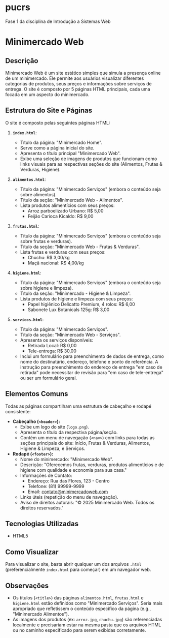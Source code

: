 # pucrs
Fase 1 da disciplina de Introdução a Sistemas Web

# Minimercado Web

## Descrição

Minimercado Web é um site estático simples que simula a presença online de um minimercado. Ele permite aos usuários visualizar diferentes categorias de produtos, seus preços e informações sobre serviços de entrega. O site é composto por 5 páginas HTML principais, cada uma focada em um aspecto do minimercado.

## Estrutura do Site e Páginas

O site é composto pelas seguintes páginas HTML:

1.  **`index.html`**:
    * Título da página: "Minimercado Home".
    * Serve como a página inicial do site.
    * Apresenta o título principal "Minimercado Web".
    * Exibe uma seleção de imagens de produtos que funcionam como links visuais para as respectivas seções do site (Alimentos, Frutas & Verduras, Higiene).

2.  **`alimentos.html`**:
    * Título da página: "Minimercado Serviços" (embora o conteúdo seja sobre alimentos).
    * Título da seção: "Minimercado Web - Alimentos".
    * Lista produtos alimentícios com seus preços:
        * Arroz parboelizado Urbano: R$ 5,00
        * Feijão Carioca Kicaldo: R$ 9,00

3.  **`frutas.html`**:
    * Título da página: "Minimercado Serviços" (embora o conteúdo seja sobre frutas e verduras).
    * Título da seção: "Minimercado Web - Frutas & Verduras".
    * Lista frutas e verduras com seus preços:
        * Chuchu: R$ 3,00/kg
        * Maçã nacional: R$ 4,00/kg

4.  **`higiene.html`**:
    * Título da página: "Minimercado Serviços" (embora o conteúdo seja sobre higiene e limpeza).
    * Título da seção: "Minimercado - Higiene & Limpeza".
    * Lista produtos de higiene e limpeza com seus preços:
        * Papel higiênico Delicatto Premium, 4 rolos: R$ 6,00
        * Sabonete Lux Botanicals 125g: R$ 3,00

5.  **`servicos.html`**:
    * Título da página: "Minimercado Serviços".
    * Título da seção: "Minimercado Web - Serviços".
    * Apresenta os serviços disponíveis:
        * Retirada Local: R$ 0,00
        * Tele-entrega: R$ 30,00
    * Inclui um formulário para preenchimento de dados de entrega, como nome do destinatário, endereço, telefone e ponto de referência. A instrução para preenchimento do endereço de entrega "em caso de retirada" pode necessitar de revisão para "em caso de tele-entrega" ou ser um formulário geral.

## Elementos Comuns

Todas as páginas compartilham uma estrutura de cabeçalho e rodapé consistente:

* **Cabeçalho (`<header>`):**
    * Exibe um logo do site (`logo.png`).
    * Apresenta o título da respectiva página/seção.
    * Contém um menu de navegação (`<nav>`) com links para todas as seções principais do site: Início, Frutas & Verduras, Alimentos, Higiene & Limpeza, e Serviços.
* **Rodapé (`<footer>`):**
    * Nome do minimercado: "Minimercado Web".
    * Descrição: "Oferecemos frutas, verduras, produtos alimentícios e de higiene com qualidade e economia para sua casa."
    * Informações de Contato:
        * Endereço: Rua das Flores, 123 - Centro
        * Telefone: (81) 99999-9999
        * Email: contato@minimercadoweb.com
    * Links úteis (repetição do menu de navegação).
    * Aviso de direitos autorais: "&copy; 2025 Minimercado Web. Todos os direitos reservados."

## Tecnologias Utilizadas

* HTML5

## Como Visualizar

Para visualizar o site, basta abrir qualquer um dos arquivos `.html` (preferencialmente `index.html` para começar) em um navegador web.

## Observações

* Os títulos (`<title>`) das páginas `alimentos.html`, `frutas.html` e `higiene.html` estão definidos como "Minimercado Serviços". Seria mais apropriado que refletissem o conteúdo específico da página (e.g., "Minimercado Alimentos").
* As imagens dos produtos (ex: `arroz.jpg`, `chuchu.jpg`) são referenciadas localmente e precisariam estar na mesma pasta que os arquivos HTML ou no caminho especificado para serem exibidas corretamente.
